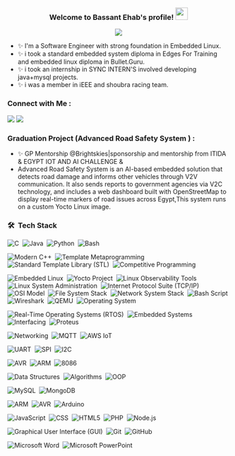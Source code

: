 
<h3 align="center">
  Welcome to Bassant Ehab's profile!
  <img src="https://media.giphy.com/media/hvRJCLFzcasrR4ia7z/giphy.gif" width="28">
</h3>

<!-- Typing SVG by DenverCoder1 - https://github.com/DenverCoder1/readme-typing-svg -->
<p align="center">
  <a href="https://github.com/DenverCoder1/readme-typing-svg"><img src="https://readme-typing-svg.herokuapp.com/?lines=Software%20Engineer;&font=Fira%20Code&center=true&width=440&height=45&color=f75c7e&vCenter=true&size=22"></a>
</p> 

- ✨ I'm a Software Engineer with strong foundation in Embedded Linux.
- ✨ i took a standard embedded system diploma in Edges For Training and embedded linux diploma in Bullet.Guru.
- ✨ i took an internship in SYNC INTERN'S involved developing java+mysql projects.
- ✨ i was a member in iEEE and shoubra racing team.
  
### Connect with Me :
<a href="https://linkedin.com/in/bassant-ehab-287a36232" target="_blank"><img src="https://img.shields.io/badge/-Linkedin%20-0077B5?style=for-the-badge&logo=Linkedin&logoColor=white"/></a>
<a href="mailto:bassantehab50@gmail.com" target="_blank"><img src="https://img.shields.io/badge/-Gmail%20-0077B5?style=for-the-badge&logo=gmail&logoColor=white"/></a>

### Graduation Project (Advanced Road Safety System ) :
- ✨ GP Mentorship @Brightskies|sponsorship and mentorship from ITIDA & EGYPT IOT AND AI CHALLENGE &
- Advanced Road Safety System is an AI-based embedded solution that detects road damage and informs other vehicles through V2V communication. It also sends reports to government agencies via V2C technology, and includes a web dashboard built with OpenStreetMap to display real-time markers of road issues across Egypt,This system runs on a custom Yocto Linux image.

### 🛠 &nbsp;Tech Stack
<!-- Programming Languages -->
![C](https://img.shields.io/badge/-C-05122A?style=flat&logo=c)&nbsp;
![Java](https://img.shields.io/badge/-Java-05122A?style=flat&logo=openjdk)&nbsp;
![Python](https://img.shields.io/badge/-Python-05122A?style=flat&logo=python)&nbsp;
![Bash](https://img.shields.io/badge/-Bash-05122A?style=flat&logo=gnu-bash)&nbsp;

<!-- Programming Concepts -->
![Modern C++](https://img.shields.io/badge/-Modern%20C++-05122A?style=flat&logo=cpp)&nbsp;
![Template Metaprogramming](https://img.shields.io/badge/-Template%20Metaprogramming-05122A?style=flat&logo=cpp)&nbsp;
![Standard Template Library (STL)](https://img.shields.io/badge/-STL-05122A?style=flat&logo=cpp)&nbsp;
![Competitive Programming](https://img.shields.io/badge/-Competitive%20Programming-05122A?style=flat&logo=codeforces)&nbsp;

<!-- Operating Systems & Tools -->
![Embedded Linux](https://img.shields.io/badge/-Embedded%20Linux-05122A?style=flat&logo=linux)&nbsp;
![Yocto Project](https://img.shields.io/badge/-Yocto%20Project-05122A?style=flat&logo=yocto)&nbsp;
![Linux Observability Tools](https://img.shields.io/badge/-Linux%20Observability%20Tools-05122A?style=flat&logo=linux)&nbsp;
![Linux System Administration](https://img.shields.io/badge/-Linux%20System%20Administration-05122A?style=flat&logo=linux)&nbsp;
![Internet Protocol Suite (TCP/IP)](https://img.shields.io/badge/-TCP%2FIP-05122A?style=flat&logo=protocols)&nbsp;
![OSI Model](https://img.shields.io/badge/-OSI%20Model-05122A?style=flat&logo=networking)&nbsp;
![File System Stack](https://img.shields.io/badge/-File%20System%20Stack-05122A?style=flat&logo=linux)&nbsp;
![Network System Stack](https://img.shields.io/badge/-Network%20System%20Stack-05122A?style=flat&logo=linux)&nbsp;
![Bash Script](https://img.shields.io/badge/-Bash%20Script-05122A?style=flat&logo=gnu-bash)&nbsp;
![Wireshark](https://img.shields.io/badge/-Wireshark-05122A?style=flat&logo=wireshark)&nbsp;
![QEMU](https://img.shields.io/badge/-QEMU-05122A?style=flat&logo=qemu)&nbsp;
![Operating System](https://img.shields.io/badge/-Operating%20System-05122A?style=flat)&nbsp;


<!-- Hardware & Simulation -->
![Real-Time Operating Systems (RTOS)](https://img.shields.io/badge/-RTOS-05122A?style=flat&logo=freertos)&nbsp;
![Embedded Systems](https://img.shields.io/badge/-Embedded%20Systems-05122A?style=flat&logo=embedded-c)&nbsp;
![Interfacing](https://img.shields.io/badge/-Interfacing-05122A?style=flat&logo=electronics)&nbsp;
![Proteus](https://img.shields.io/badge/-Proteus-05122A?style=flat&logo=proteus)&nbsp;

<!-- Networking & Communication -->
![Networking](https://img.shields.io/badge/-Networking-05122A?style=flat&logo=networking)&nbsp;
![MQTT](https://img.shields.io/badge/-MQTT-05122A?style=flat&logo=mqtt)&nbsp;
![AWS IoT](https://img.shields.io/badge/-AWS%20IoT-05122A?style=flat&logo=amazon-aws)&nbsp;


<!-- Communication Protocols -->
![UART](https://img.shields.io/badge/-UART-05122A?style=flat)&nbsp;
![SPI](https://img.shields.io/badge/-SPI-05122A?style=flat)&nbsp;
![I2C](https://img.shields.io/badge/-I2C-05122A?style=flat)&nbsp;

<!-- Embedded & Microcontrollers -->
![AVR](https://img.shields.io/badge/-AVR-05122A?style=flat)&nbsp;
![ARM](https://img.shields.io/badge/-ARM-05122A?style=flat&logo=arm)&nbsp;
![8086](https://img.shields.io/badge/-8086-05122A?style=flat)&nbsp;


<!-- Computer Science Core -->
![Data Structures](https://img.shields.io/badge/-Data%20Structures-05122A?style=flat)&nbsp;
![Algorithms](https://img.shields.io/badge/-Algorithms-05122A?style=flat)&nbsp;
![OOP](https://img.shields.io/badge/-OOP-05122A?style=flat&logo=cplusplus)&nbsp;

<!-- Databases -->
![MySQL](https://img.shields.io/badge/-MySQL-05122A?style=flat&logo=mysql)&nbsp;
![MongoDB](https://img.shields.io/badge/-MongoDB-05122A?style=flat&logo=mongodb)&nbsp;

<!-- Microcontrollers -->
![ARM](https://img.shields.io/badge/-ARM-05122A?style=flat&logo=arm)&nbsp;
![AVR](https://img.shields.io/badge/-AVR-05122A?style=flat&logo=atmel)&nbsp;
![Arduino](https://img.shields.io/badge/-Arduino-05122A?style=flat&logo=arduino)&nbsp;




<!-- Programming Languages -->
![JavaScript](https://img.shields.io/badge/-JavaScript-05122A?style=flat&logo=javascript)&nbsp;
![CSS](https://img.shields.io/badge/-CSS-05122A?style=flat&logo=css3)&nbsp;
![HTML5](https://img.shields.io/badge/-HTML5-05122A?style=flat&logo=html5)&nbsp;
![PHP](https://img.shields.io/badge/-PHP-05122A?style=flat&logo=php)&nbsp;
![Node.js](https://img.shields.io/badge/-Node.js-05122A?style=flat&logo=nodedotjs)&nbsp;




<!-- Development Tools -->
![Graphical User Interface (GUI)](https://img.shields.io/badge/-GUI-05122A?style=flat&logo=qt)&nbsp;
![Git](https://img.shields.io/badge/-Git-05122A?style=flat&logo=git)&nbsp;
![GitHub](https://img.shields.io/badge/-GitHub-05122A?style=flat&logo=github)&nbsp;





<!-- Microsoft Office -->
![Microsoft Word](https://img.shields.io/badge/-Microsoft%20Word-05122A?style=flat&logo=microsoft-word)&nbsp;
![Microsoft PowerPoint](https://img.shields.io/badge/-Microsoft%20PowerPoint-05122A?style=flat&logo=microsoft-powerpoint)&nbsp;




